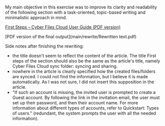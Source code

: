 My main objective in this exercise was to improve its clarity and readability of the following section with a task-oriented, topic-based writing and minimalistic approach in mind.

[First Steps – Cyber Files Cloud User Guide (PDF version)](https://github.com/BFlorentina/BFlorentina.github.io/blob/cf3c81b08fffb7d3ecf6c58a01117d91ce17e72e/Rewrite/Rewritten%20text.pdf)

[PDF version of the final output](main/rewrite/Rewritten text.pdf)

Side notes after finishing the rewriting: 
- the title doesn't seem to reflect the content of the article. The title First steps of the section should also be the same as the article's title, namely Cyber Files Cloud sync folder: syncing and sharing.
- nowhere in the article is clearly specified how the created files/folders are synced. I could not find the information, but I believe it is made automatically. As I was not sure, I did not insert this supposition in the article.
- "If such an account is missing, the invited user is prompted to create a Guest account. By following the link in the invitation email, the user must set up their password, and then their account name. For more information about different types of accounts, refer to Quickstart: Types of users." (redundant, the system prompts the user with all the needed information).


